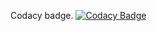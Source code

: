 Codacy badge.
[![Codacy Badge](https://app.codacy.com/project/badge/Grade/605a16e243b34a13ac9698e6e7e6a56b)](https://www.codacy.com/gh/sujatann/M2-EmbSys/dashboard?utm_source=github.com&amp;utm_medium=referral&amp;utm_content=sujatann/M2-EmbSys&amp;utm_campaign=Badge_Grade)